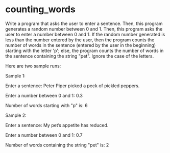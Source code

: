 # counting_words
Write a program that asks the user to enter a sentence. Then, this program generates a random number between 0 and 1. Then, this program asks the user to enter a number between 0 and 1. If the random number generated is less than the number entered by the user, then the program counts the number of words in the sentence (entered by the user in the beginning) starting with the letter 'p'; else, the program counts the number of words in the sentence containing the string "pet". Ignore the case of the letters.

Here are two sample runs:

Sample 1:

Enter a sentence: Peter Piper picked a peck of pickled peppers.

Enter a number between 0 and 1: 0.3

Number of words starting with "p" is: 6

Sample 2:

Enter a sentence: My pet’s appetite has reduced.

Enter a number between 0 and 1: 0.7

Number of words containing the string "pet" is: 2

